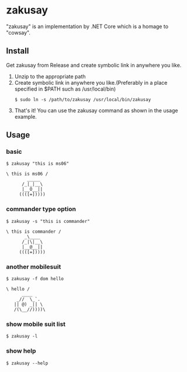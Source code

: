 ﻿# zakusay

"zakusay" is an implementation by .NET Core which is a homage to "cowsay".

## Install

Get zakusay from Release and create symbolic link in anywhere you like.
1. Unzip to the appropriate path
2. Create symbolic link in anywhere you like.(Preferably in a place specified in $PATH such as /usr/local/bin)
   ```
   $ sudo ln -s /path/to/zakusay /usr/local/bin/zakusay
   ```
3. That's it! You can use the zakusay command as shown in the usage example.

## Usage

### basic
```
$ zakusay "this is ms06"

\ this is ms06 /
        _____
      /_|_|__\
      |__O__||
     ((([=]))))
```

### commander type option
```
$ zakusay -s "this is commander"

\ this is commander /
       _\____
      /_|\|__\
      |__@__||
     ((([=]))))
```

### another mobilesuit
```
$ zakusay -f dom hello

\ hello /
      ____
    _//  \_`.
   || @) _|| \
   /(\__//))))\
```

### show mobile suit list
```
$ zakusay -l
```

### show help
```
$ zakusay --help
```
